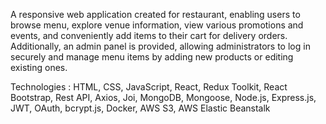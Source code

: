 A responsive web application created for restaurant, enabling users to browse menu, explore venue information, view various promotions and events, and conveniently add items to their cart for delivery orders. Additionally, an admin panel is provided, allowing administrators to log in securely and manage menu items by adding new products or editing existing ones.

Technologies : HTML, CSS, JavaScript, React, Redux Toolkit, React Bootstrap, Rest API, Axios, Joi, MongoDB, Mongoose, Node.js, Express.js, JWT, OAuth, bcrypt.js, Docker, AWS S3, AWS Elastic Beanstalk

